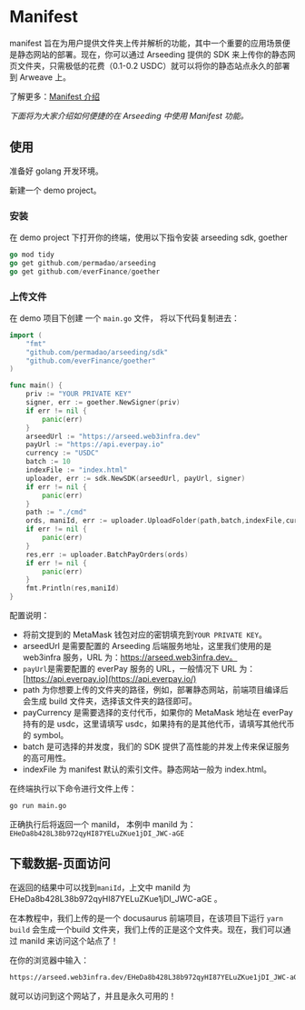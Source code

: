 # Manifest

manifest 旨在为用户提供文件夹上传并解析的功能，其中一个重要的应用场景便是静态网站的部署。现在，你可以通过 Arseeding 提供的 SDK 来上传你的静态网页文件夹，只需极低的花费（0.1-0.2 USDC）就可以将你的静态站点永久的部署到 Arweave 上。

了解更多：[Manifest 介绍](../../other/manifest.md)

*下面将为大家介绍如何便捷的在 Arseeding 中使用 Manifest 功能。*

## 使用

准备好 golang 开发环境。

新建一个 demo project。

### **安装**

在 demo project 下打开你的终端，使用以下指令安装 arseeding sdk, goether

```go
go mod tidy
go get github.com/permadao/arseeding
go get github.com/everFinance/goether
```

### 上传文件

在 demo 项目下创建 一个 `main.go` 文件， 将以下代码复制进去：

```go
import (
	"fmt"
	"github.com/permadao/arseeding/sdk"
	"github.com/everFinance/goether"
)

func main() {
	priv := "YOUR PRIVATE KEY"
	signer, err := goether.NewSigner(priv)
	if err != nil {
		panic(err)
	}
	arseedUrl := "https://arseed.web3infra.dev"
	payUrl := "https://api.everpay.io"
	currency := "USDC"
	batch := 10
	indexFile := "index.html"
	uploader, err := sdk.NewSDK(arseedUrl, payUrl, signer)
	if err != nil {
		panic(err)
	}
	path := "./cmd"
	ords, maniId, err := uploader.UploadFolder(path,batch,indexFile,currency)
	if err != nil {
		panic(err)
	}
	res,err := uploader.BatchPayOrders(ords)
	if err != nil {
		panic(err)
	}
	fmt.Println(res,maniId)
}
```

配置说明：

- 将前文提到的 MetaMask 钱包对应的密钥填充到`YOUR PRIVATE KEY`。
- arseedUrl 是需要配置的 Arseeding 后端服务地址，这里我们使用的是 web3infra 服务，URL 为：https://arseed.web3infra.dev。
- `payUrl`是需要配置的 everPay 服务的 URL，一般情况下 URL 为：[https://api.everpay.io](https://api.everpay.io/)
- path 为你想要上传的文件夹的路径，例如，部署静态网站，前端项目编译后会生成 build 文件夹，选择该文件夹的路径即可。
- payCurrency 是需要选择的支付代币，如果你的 MetaMask 地址在 everPay 持有的是 usdc，这里请填写 usdc，如果持有的是其他代币，请填写其他代币的 symbol。
- batch 是可选择的并发度，我们的 SDK 提供了高性能的并发上传来保证服务的高可用性。
- indexFile 为 manifest 默认的索引文件。静态网站一般为 index.html。

在终端执行以下命令进行文件上传：

```bash
go run main.go
```

正确执行后将返回一个 maniId， 本例中 maniId 为：
`EHeDa8b428L38b972qyHI87YELuZKue1jDI_JWC-aGE`

## 下载数据-页面访问

在返回的结果中可以找到`maniId`，上文中 maniId 为EHeDa8b428L38b972qyHI87YELuZKue1jDI_JWC-aGE 。

在本教程中，我们上传的是一个 docusaurus 前端项目，在该项目下运行 `yarn build` 会生成一个build 文件夹，我们上传的正是这个文件夹。现在，我们可以通过 maniId 来访问这个站点了！

在你的浏览器中输入：

```bash
https://arseed.web3infra.dev/EHeDa8b428L38b972qyHI87YELuZKue1jDI_JWC-aGE
```

就可以访问到这个网站了，并且是永久可用的！